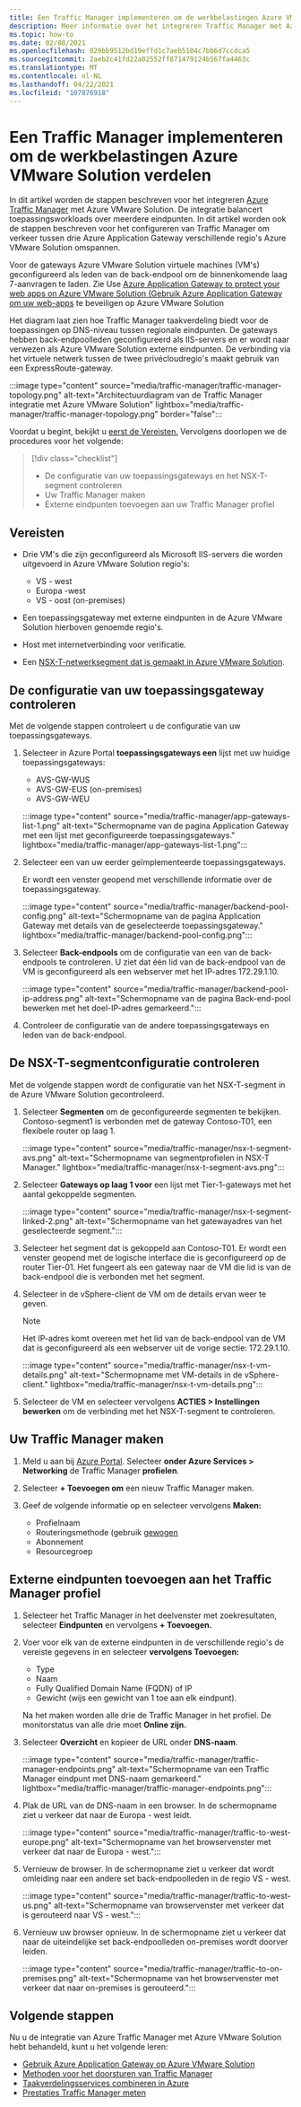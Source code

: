 ```yaml
---
title: Een Traffic Manager implementeren om de werkbelastingen Azure VMware Solution verdelen
description: Meer informatie over het integreren Traffic Manager met Azure VMware Solution om toepassingsworkloads te verdelen over meerdere eindpunten in verschillende regio's.
ms.topic: how-to
ms.date: 02/08/2021
ms.openlocfilehash: 029bb9512bd19effd1c7aeb5104c7bb6d7ccdca5
ms.sourcegitcommit: 2aeb2c41fd22a02552ff871479124b567fa4463c
ms.translationtype: MT
ms.contentlocale: nl-NL
ms.lasthandoff: 04/22/2021
ms.locfileid: "107876918"
---
```

# <a name="deploy-traffic-manager-to-balance-azure-vmware-solution-workloads"></a>Een Traffic Manager implementeren om de werkbelastingen Azure VMware Solution verdelen

In dit artikel worden de stappen beschreven voor het integreren [Azure Traffic Manager](../traffic-manager/traffic-manager-overview.md) met Azure VMware Solution. De integratie balancert toepassingsworkloads over meerdere eindpunten. In dit artikel worden ook de stappen beschreven voor [](../application-gateway/overview.md) het configureren van Traffic Manager om verkeer tussen drie Azure Application Gateway verschillende regio's Azure VMware Solution omspannen. 

Voor de gateways Azure VMware Solution virtuele machines (VM's) geconfigureerd als leden van de back-endpool om de binnenkomende laag 7-aanvragen te laden. Zie Use [Azure Application Gateway to protect your web apps on Azure VMware Solution (Gebruik Azure Application Gateway om uw web-apps](protect-azure-vmware-solution-with-application-gateway.md) te beveiligen op Azure VMware Solution

Het diagram laat zien hoe Traffic Manager taakverdeling biedt voor de toepassingen op DNS-niveau tussen regionale eindpunten. De gateways hebben back-endpoolleden geconfigureerd als IIS-servers en er wordt naar verwezen als Azure VMware Solution externe eindpunten. De verbinding via het virtuele netwerk tussen de twee privécloudregio's maakt gebruik van een ExpressRoute-gateway.   

:::image type="content" source="media/traffic-manager/traffic-manager-topology.png" alt-text="Architectuurdiagram van de Traffic Manager integratie met Azure VMware Solution" lightbox="media/traffic-manager/traffic-manager-topology.png" border="false":::

Voordat u begint, bekijkt u [eerst de Vereisten.](#prerequisites) Vervolgens doorlopen we de procedures voor het volgende:

> [!div class="checklist"]
> * De configuratie van uw toepassingsgateways en het NSX-T-segment controleren
> * Uw Traffic Manager maken
> * Externe eindpunten toevoegen aan uw Traffic Manager profiel

## <a name="prerequisites"></a>Vereisten

- Drie VM's die zijn geconfigureerd als Microsoft IIS-servers die worden uitgevoerd in Azure VMware Solution regio's: 
   - VS - west
   - Europa -west
   - VS - oost (on-premises) 

- Een toepassingsgateway met externe eindpunten in de Azure VMware Solution hierboven genoemde regio's.

- Host met internetverbinding voor verificatie. 

- Een [NSX-T-netwerksegment dat is gemaakt in Azure VMware Solution](tutorial-nsx-t-network-segment.md).

## <a name="verify-your-application-gateways-configuration"></a>De configuratie van uw toepassingsgateway controleren

Met de volgende stappen controleert u de configuratie van uw toepassingsgateways.

1. Selecteer in Azure Portal **toepassingsgateways een** lijst met uw huidige toepassingsgateways:

   - AVS-GW-WUS
   - AVS-GW-EUS (on-premises)
   - AVS-GW-WEU

   :::image type="content" source="media/traffic-manager/app-gateways-list-1.png" alt-text="Schermopname van de pagina Application Gateway met een lijst met geconfigureerde toepassingsgateways." lightbox="media/traffic-manager/app-gateways-list-1.png":::

1. Selecteer een van uw eerder geïmplementeerde toepassingsgateways. 

   Er wordt een venster geopend met verschillende informatie over de toepassingsgateway. 

   :::image type="content" source="media/traffic-manager/backend-pool-config.png" alt-text="Schermopname van de pagina Application Gateway met details van de geselecteerde toepassingsgateway." lightbox="media/traffic-manager/backend-pool-config.png":::

1. Selecteer **Back-endpools** om de configuratie van een van de back-endpools te controleren. U ziet dat één lid van de back-endpool van de VM is geconfigureerd als een webserver met het IP-adres 172.29.1.10.
 
   :::image type="content" source="media/traffic-manager/backend-pool-ip-address.png" alt-text="Schermopname van de pagina Back-end-pool bewerken met het doel-IP-adres gemarkeerd.":::

1. Controleer de configuratie van de andere toepassingsgateways en leden van de back-endpool. 

## <a name="verify-the-nsx-t-segment-configuration"></a>De NSX-T-segmentconfiguratie controleren

Met de volgende stappen wordt de configuratie van het NSX-T-segment in de Azure VMware Solution gecontroleerd.

1. Selecteer **Segmenten** om de geconfigureerde segmenten te bekijken.  Contoso-segment1 is verbonden met de gateway Contoso-T01, een flexibele router op laag 1.

   :::image type="content" source="media/traffic-manager/nsx-t-segment-avs.png" alt-text="Schermopname van segmentprofielen in NSX-T Manager." lightbox="media/traffic-manager/nsx-t-segment-avs.png":::    

1. Selecteer **Gateways op laag 1 voor** een lijst met Tier-1-gateways met het aantal gekoppelde segmenten. 

   :::image type="content" source="media/traffic-manager/nsx-t-segment-linked-2.png" alt-text="Schermopname van het gatewayadres van het geselecteerde segment.":::    

1. Selecteer het segment dat is gekoppeld aan Contoso-T01. Er wordt een venster geopend met de logische interface die is geconfigureerd op de router Tier-01. Het fungeert als een gateway naar de VM die lid is van de back-endpool die is verbonden met het segment.

1. Selecteer in de vSphere-client de VM om de details ervan weer te geven. 

   >[!NOTE]
   >Het IP-adres komt overeen met het lid van de back-endpool van de VM dat is geconfigureerd als een webserver uit de vorige sectie: 172.29.1.10.

   :::image type="content" source="media/traffic-manager/nsx-t-vm-details.png" alt-text="Schermopname met VM-details in de vSphere-client." lightbox="media/traffic-manager/nsx-t-vm-details.png":::    

4. Selecteer de VM en selecteer vervolgens **ACTIES > Instellingen bewerken** om de verbinding met het NSX-T-segment te controleren.

## <a name="create-your-traffic-manager-profile"></a>Uw Traffic Manager maken

1. Meld u aan bij [Azure Portal](https://rc.portal.azure.com/#home). Selecteer **onder Azure Services > Networking** de Traffic Manager **profielen**.

2. Selecteer **+ Toevoegen om** een nieuw Traffic Manager maken.
 
3. Geef de volgende informatie op en selecteer vervolgens **Maken:**

   - Profielnaam
   - Routeringsmethode (gebruik [gewogen](../traffic-manager/traffic-manager-routing-methods.md)
   - Abonnement
   - Resourcegroep

## <a name="add-external-endpoints-into-the-traffic-manager-profile"></a>Externe eindpunten toevoegen aan het Traffic Manager profiel

1. Selecteer het Traffic Manager in het deelvenster met zoekresultaten, selecteer **Eindpunten** en vervolgens **+ Toevoegen.**

1. Voer voor elk van de externe eindpunten in de verschillende regio's de vereiste gegevens in en selecteer **vervolgens Toevoegen:** 
   - Type
   - Naam
   - Fully Qualified Domain Name (FQDN) of IP
   - Gewicht (wijs een gewicht van 1 toe aan elk eindpunt). 

   Na het maken worden alle drie de Traffic Manager in het profiel. De monitorstatus van alle drie moet **Online zijn.**

3. Selecteer **Overzicht** en kopieer de URL onder **DNS-naam**.

   :::image type="content" source="media/traffic-manager/traffic-manager-endpoints.png" alt-text="Schermopname van een Traffic Manager eindpunt met DNS-naam gemarkeerd." lightbox="media/traffic-manager/traffic-manager-endpoints.png"::: 

4. Plak de URL van de DNS-naam in een browser. In de schermopname ziet u verkeer dat naar de Europa - west leidt.

   :::image type="content" source="media/traffic-manager/traffic-to-west-europe.png" alt-text="Schermopname van het browservenster met verkeer dat naar de Europa - west."::: 

5. Vernieuw de browser. In de schermopname ziet u verkeer dat wordt omleiding naar een andere set back-endpoolleden in de regio VS - west.

   :::image type="content" source="media/traffic-manager/traffic-to-west-us.png" alt-text="Schermopname van browservenster met verkeer dat is gerouteerd naar VS - west."::: 

6. Vernieuw uw browser opnieuw. In de schermopname ziet u verkeer dat naar de uiteindelijke set back-endpoolleden on-premises wordt doorver leiden.

   :::image type="content" source="media/traffic-manager/traffic-to-on-premises.png" alt-text="Schermopname van het browservenster met verkeer dat naar on-premises is gerouteerd.":::

## <a name="next-steps"></a>Volgende stappen

Nu u de integratie van Azure Traffic Manager met Azure VMware Solution hebt behandeld, kunt u het volgende leren:

- [Gebruik Azure Application Gateway op Azure VMware Solution](protect-azure-vmware-solution-with-application-gateway.md)
- [Methoden voor het doorsturen van Traffic Manager](../traffic-manager/traffic-manager-routing-methods.md)
- [Taakverdelingsservices combineren in Azure](../traffic-manager/traffic-manager-load-balancing-azure.md)
- [Prestaties Traffic Manager meten](../traffic-manager/traffic-manager-performance-considerations.md)
